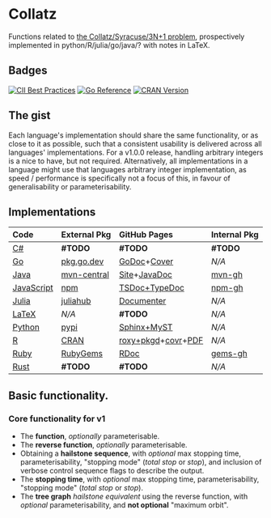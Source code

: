 # Collatz
Functions related to [the Collatz/Syracuse/3N+1 problem](https://en.wikipedia.org/wiki/Collatz_conjecture), prospectively implemented in python/R/julia/go/java/? with notes in LaTeX.
## Badges
[![CII Best Practices](https://bestpractices.coreinfrastructure.org/projects/6311/badge)](https://bestpractices.coreinfrastructure.org/projects/6311) [![Go Reference](https://pkg.go.dev/badge/github.com/Skenvy/Collatz/go.svg)](https://pkg.go.dev/github.com/Skenvy/Collatz/go) [![CRAN Version](https://www.r-pkg.org/badges/version/collatz)](https://cran.r-project.org/package=collatz)
## The gist
Each language's implementation should share the same functionality, or as close to it as possible, such that a consistent usability is delivered across all languages' implementations.
For a v1.0.0 release, handling arbitrary integers is a nice to have, but not required. Alternatively, all implementations in a language might use that languages arbitrary integer implementation, as speed / performance is specifically not a focus of this, in favour of generalisability or parameterisability.
## Implementations
| Code | External Pkg | GitHub Pages | Internal Pkg |
| :--- | :---         | :---         | :---         |
| [C#](https://github.com/Skenvy/Collatz/tree/main/C%23) | **#TODO** | **#TODO** | **#TODO** |
| [Go](https://github.com/Skenvy/Collatz/tree/main/go) | [pkg.go.dev](https://pkg.go.dev/github.com/Skenvy/Collatz/go) | [GoDoc](https://skenvy.github.io/Collatz/go/)+[Cover](https://skenvy.github.io/Collatz/go/coverage.html) | _N/A_ |
| [Java](https://github.com/Skenvy/Collatz/tree/main/java) | [mvn-central](https://search.maven.org/artifact/io.github.skenvy/collatz) | [Site](https://skenvy.github.io/Collatz/java/)+[JavaDoc](https://skenvy.github.io/Collatz/java/apidocs/io/github/skenvy/package-summary.html) | [mvn-gh](https://github.com/Skenvy/Collatz/packages/1445255) |
| [JavaScript](https://github.com/Skenvy/Collatz/tree/main/javascript) | [npm](https://www.npmjs.com/package/@skenvy/collatz) | [TSDoc+TypeDoc](https://skenvy.github.io/Collatz/javascript) | [npm-gh](https://github.com/Skenvy/Collatz/pkgs/npm/collatz) |
| [Julia](https://github.com/Skenvy/Collatz/tree/main/julia) | [juliahub](https://juliahub.com/ui/Packages/Collatz/UmeZE) | [Documenter](https://skenvy.github.io/Collatz/julia/) | _N/A_ |
| [LaTeX](https://github.com/Skenvy/Collatz/tree/main/LaTeX) | _N/A_ | **#TODO** | _N/A_ |
| [Python](https://github.com/Skenvy/Collatz/tree/main/python) | [pypi](https://pypi.org/project/collatz/) | [Sphinx+MyST](https://skenvy.github.io/Collatz/python/) | _N/A_ |
| [R](https://github.com/Skenvy/Collatz/tree/main/R) | [CRAN](https://cran.r-project.org/package=collatz) | [roxy+pkgd](https://skenvy.github.io/Collatz/R/)+[covr](https://skenvy.github.io/Collatz/R/covr/Collatz-report.html)+[PDF](https://skenvy.github.io/Collatz/R/pdf/) | _N/A_ |
| [Ruby](https://github.com/Skenvy/Collatz/tree/main/ruby) | [RubyGems](https://rubygems.org/gems/collatz) | [RDoc](https://skenvy.github.io/Collatz/ruby/) | [gems-gh](https://github.com/Skenvy/Collatz/packages/1636643) |
| [Rust](https://github.com/Skenvy/Collatz/tree/main/rust) | **#TODO** | **#TODO** | _N/A_ |
## Basic functionality.
### Core functionality for v1
* The **function**, _optionally_ parameterisable.
* The **reverse function**, _optionally_ parameterisable.
* Obtaining a **hailstone sequence**, with _optional_ max stopping time, parameterisability, "stopping mode" (_total stop_ or _stop_), and inclusion of verbose control sequence flags to describe the output.
* The **stopping time**, with _optional_ max stopping time, parameterisability, "stopping mode" (_total stop_ or _stop_).
* The **tree graph** _hailstone equivalent_ using the reverse function, with _optional_ parameterisability, and **not optional** "maximum orbit".
